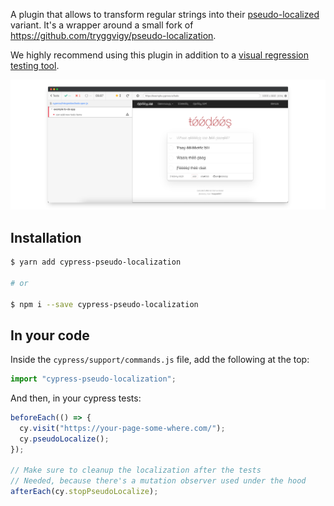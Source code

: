 A plugin that allows to transform regular strings into their [pseudo-localized](https://en.wikipedia.org/wiki/Pseudolocalization) variant. It's a wrapper around a small fork of https://github.com/tryggvigy/pseudo-localization.

We highly recommend using this plugin in addition to a [visual regression testing tool](https://docs.cypress.io/plugins/directory#Visual%20Testing).

![A pseudo localized Cypress test showing the variant](./docs/image.png)

## Installation

```sh
$ yarn add cypress-pseudo-localization

# or

$ npm i --save cypress-pseudo-localization
```

## In your code

Inside the `cypress/support/commands.js` file, add the following at the top:

```js
import "cypress-pseudo-localization";
```

And then, in your cypress tests:

```js
beforeEach(() => {
  cy.visit("https://your-page-some-where.com/");
  cy.pseudoLocalize();
});

// Make sure to cleanup the localization after the tests
// Needed, because there's a mutation observer used under the hood
afterEach(cy.stopPseudoLocalize);
```
